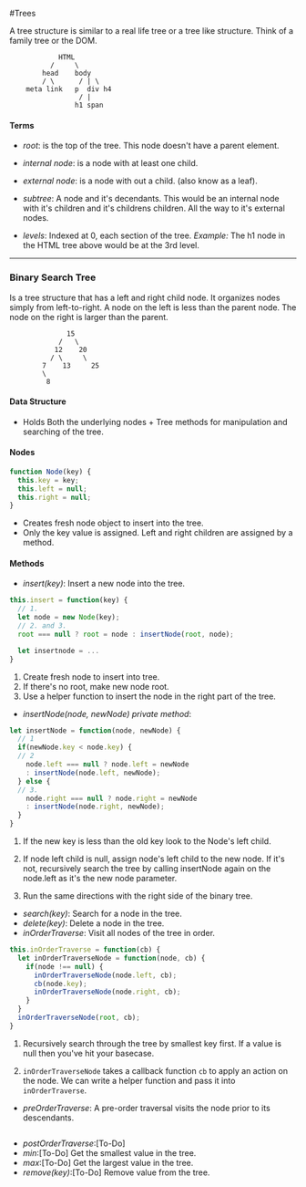 #Trees

A tree structure is similar to a real life tree or a tree like structure.  Think of a family tree or the DOM.  

```
            HTML
          /     \
        head    body
        / \      / | \
    meta link   p  div h4
                 / |
                h1 span
```
#### Terms
- *root*: is the top of the tree.  This node doesn't have a parent element.

- *internal node*: is a node with at least one child.

- *external node*: is a node with out a child. (also know as a leaf).

- *subtree*: A node and it's decendants.  This would be an internal node with it's children and it's childrens children.  All the way to it's external nodes.

- *levels*: Indexed at 0, each section of the tree. _Example:_ The h1 node in the HTML tree above would be at the 3rd level.

---

### Binary Search Tree
Is a tree structure that has a left and right child node. It organizes nodes simply from left-to-right. A node on the left is less than the parent node. The node on the right is larger than the parent.

```
              15
            /   \
           12    20
          / \     \
        7    13     25
        \
         8
```

#### Data Structure
- Holds Both the underlying nodes + Tree methods for manipulation and searching of the tree.

#### Nodes
```javascript
function Node(key) {
  this.key = key;
  this.left = null;
  this.right = null;
}
```
- Creates fresh node object to insert into the tree.
- Only the key value is assigned. Left and right children are assigned by a method.


#### Methods
- *insert(key)*: Insert a new node into the tree.
```javascript
this.insert = function(key) {
  // 1.
  let node = new Node(key);
  // 2. and 3.
  root === null ? root = node : insertNode(root, node);

  let insertnode = ...
}
```
1. Create fresh node to insert into tree.
2. If there's no root, make new node root.
3. Use a helper function to insert the node in the right
  part of the tree.

- *insertNode(node, newNode) private method*:
```javascript
let insertNode = function(node, newNode) {
  // 1
  if(newNode.key < node.key) {
  // 2
    node.left === null ? node.left = newNode
    : insertNode(node.left, newNode);
  } else {
  // 3.
    node.right === null ? node.right = newNode
    : insertNode(node.right, newNode);
  }
}
```

1. If the new key is less than the old key look to the Node's left child.

2. If node left child is null, assign node's left child to the new node.  If it's not, recursively search the tree by calling insertNode again on the node.left as it's the new node parameter.

3. Run the same directions with the right side of the binary tree.

- *search(key)*: Search for a node in the tree.
- *delete(key)*: Delete a node in the tree.
- *inOrderTraverse*: Visit all nodes of the tree in order.

```javascript
this.inOrderTraverse = function(cb) {
  let inOrderTraverseNode = function(node, cb) {
    if(node !== null) {
      inOrderTraverseNode(node.left, cb);
      cb(node.key);
      inOrderTraverseNode(node.right, cb);
    }
  }
  inOrderTraverseNode(root, cb);
}
```
  1. Recursively search through the tree by smallest key first.  If a value is null then you've hit your basecase.

  2. `inOrderTraverseNode` takes a callback function `cb` to apply an action on the node. We can write a helper function and pass it into `inOrderTraverse`.

- *preOrderTraverse*: A pre-order traversal visits the node prior to its descendants.
```javascript

```
- *postOrderTraverse*:[To-Do]
- *min*:[To-Do] Get the smallest value in the tree.
- *max*:[To-Do] Get the largest value in the tree.
- *remove(key)*:[To-Do] Remove value from the tree.
